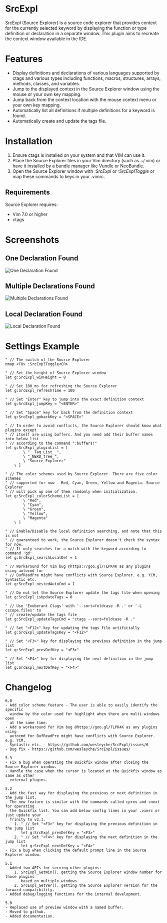 **SrcExpl**
===========

SrcExpl (Source Explorer) is a source code explorer that provides context for
the currently selected keyword by displaying the function or type definition
or declaration in a separate window. This plugin aims to recreate the context
window available in the IDE.

Features
========

* Display definitions and declarations of various languages supported
      by ctags and various types including functions, macros, structures,
      arrays, methods, classes, and variables.
* Jump to the displayed context in the Source Explorer window using the mouse or
      your own key mapping.
* Jump back from the context location with the mouse context menu or your
      own key mapping.
* Automatically list all definitions if multiple definitions for a keyword
      is found.
* Automatically create and update the tags file.

Installation
============
1. Ensure ctags is installed on your system and that VIM can use it.
2. Place the Source Explorer files in your Vim directory (such as ~/.vim) 
   or have it installed by a bundle manager like Vundle or NeoBundle.
3. Open the Source Explorer window with *:SrcExpl* or *:SrcExplToggle* or map these
   commands to keys in your .vimrc.

Requirements
------------
Source Explorer requires:
* Vim 7.0 or higher
* ctags

Screenshots
===========

One Declaration Found
---------------------
![One Declaration Found](http://i.imgur.com/bbGVO.jpg)

Multiple Declarations Found
---------------------------
![Multiple Declarations Found](http://i.imgur.com/77HeV.jpg)

Local Declaration Found
-----------------------
![Local Declaration Found](http://i.imgur.com/dQXqL.jpg)

Settings Example
================
```vim
" // The switch of the Source Explorer 
nmap <F8> :SrcExplToggle<CR> 

" // Set the height of Source Explorer window 
let g:SrcExpl_winHeight = 8 

" // Set 100 ms for refreshing the Source Explorer 
let g:SrcExpl_refreshTime = 100 

" // Set "Enter" key to jump into the exact definition context 
let g:SrcExpl_jumpKey = "<ENTER>" 

" // Set "Space" key for back from the definition context 
let g:SrcExpl_gobackKey = "<SPACE>" 

" // In order to avoid conflicts, the Source Explorer should know what plugins except
" // itself are using buffers. And you need add their buffer names into below list
" // according to the command ":buffers!"
let g:SrcExpl_pluginList = [
        \ "__Tag_List__",
        \ "_NERD_tree_",
        \ "Source_Explorer"
    \ ]

" // The color schemes used by Source Explorer. There are five color schemes
" // supported for now - Red, Cyan, Green, Yellow and Magenta. Source Explorer
" // will pick up one of them randomly when initialization.
let g:SrcExpl_colorSchemeList = [
        \ "Red",
        \ "Cyan",
        \ "Green",
        \ "Yellow",
        \ "Magenta"
    \ ]

" // Enable/Disable the local definition searching, and note that this is not 
" // guaranteed to work, the Source Explorer doesn't check the syntax for now. 
" // It only searches for a match with the keyword according to command 'gd' 
let g:SrcExpl_searchLocalDef = 1 

" // Workaround for Vim bug @https://goo.gl/TLPK4K as any plugins using autocmd for
" // BufReadPre might have conflicts with Source Explorer. e.g. YCM, Syntastic etc.
let g:SrcExpl_nestedAutoCmd = 1

" // Do not let the Source Explorer update the tags file when opening 
let g:SrcExpl_isUpdateTags = 0 

" // Use 'Exuberant Ctags' with '--sort=foldcase -R .' or '-L cscope.files' to 
" // create/update the tags file 
let g:SrcExpl_updateTagsCmd = "ctags --sort=foldcase -R ." 

" // Set "<F12>" key for updating the tags file artificially 
let g:SrcExpl_updateTagsKey = "<F12>" 

" // Set "<F3>" key for displaying the previous definition in the jump list 
let g:SrcExpl_prevDefKey = "<F3>" 

" // Set "<F4>" key for displaying the next definition in the jump list 
let g:SrcExpl_nextDefKey = "<F4>" 
```

Changelog
=========
```vim
6.0
- Add color scheme feature - The user is able to easily identify the specific
  window by the color used for highlight when there are multi-windows open
  at the same time.
- Add a workaround for Vim bug @https://goo.gl/TLPK4K as any plugins using
  autocmd for BufReadPre might have conflicts with Source Explorer. e.g. YCM,
  Syntastic etc. - https://github.com/wesleyche/SrcExpl/issues/6
- Bug fix - https://github.com/wesleyche/SrcExpl/issues/

5.3
- Fix a bug when operating the Quickfix window after closing the Source Explorer window.
- Handle the case when the cursor is located at the Quickfix window as same as other
  external plugins.

5.2
- Add the fast way for displaying the previous or next definition in the jump list.
  The new feature is similar with the commands called cprev and cnext for operating
  the Quickfix list. You can add below config lines in your .vimrc or just update your
  Trinity to v2.1.
    1. " // Set "<F3>" key for displaying the previous definition in the jump list 
       let g:SrcExpl_prevDefKey = "<F3>" 
    2. " // Set "<F4>" key for displaying the next definition in the jump list 
       let g:SrcExpl_nextDefKey = "<F4>" 
- Fix a bug when clicking the default prompt line in the Source Explorer window.

5.1
- Added two APIs for serving other plugins:
    1. SrcExpl_GetWin(), getting the Source Explorer window number for those plugins
       based on multiple windows.
    2. SrcExpl_GetVer(), getting the Source Explorer version for the forward compatibility.
- Added debug/logging functions for the internal development.

5.0
- Replaced use of preview window with a named buffer.
- Moved to github.
- Added documentation.
```
